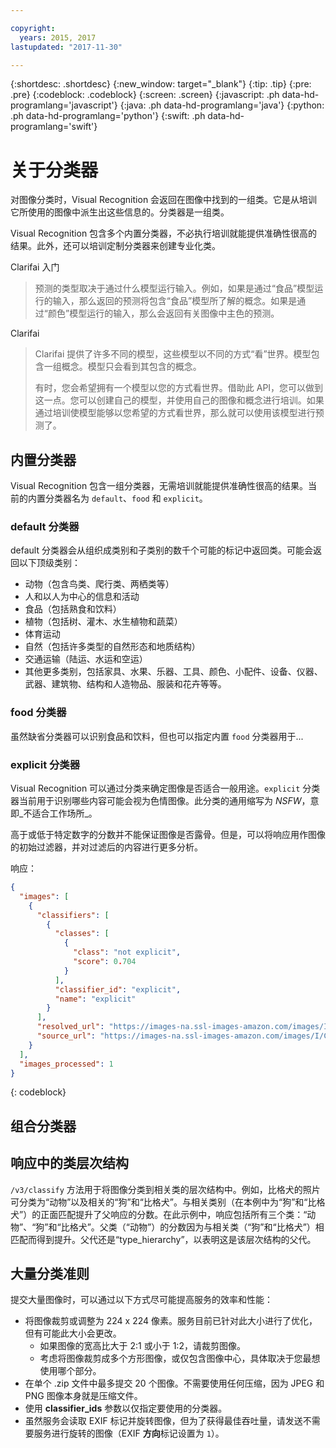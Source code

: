 ```yaml
---

copyright:
  years: 2015, 2017
lastupdated: "2017-11-30"

---
```


{:shortdesc: .shortdesc}
{:new_window: target="_blank"}
{:tip: .tip}
{:pre: .pre}
{:codeblock: .codeblock}
{:screen: .screen}
{:javascript: .ph data-hd-programlang='javascript'}
{:java: .ph data-hd-programlang='java'}
{:python: .ph data-hd-programlang='python'}
{:swift: .ph data-hd-programlang='swift'}

# 关于分类器

对图像分类时，Visual Recognition 会返回在图像中找到的一组类。它是从培训它所使用的图像中派生出这些信息的。分类器是一组类。

Visual Recognition 包含多个内置分类器，不必执行培训就能提供准确性很高的结果。此外，还可以培训定制分类器来创建专业化类。

Clarifai 入门
> 预测的类型取决于通过什么模型运行输入。例如，如果是通过“食品”模型运行的输入，那么返回的预测将包含“食品”模型所了解的概念。如果是通过“颜色”模型运行的输入，那么会返回有关图像中主色的预测。

Clarifai
> Clarifai 提供了许多不同的模型，这些模型以不同的方式“看”世界。模型包含一组概念。模型只会看到其包含的概念。
>
> 有时，您会希望拥有一个模型以您的方式看世界。借助此 API，您可以做到这一点。您可以创建自己的模型，并使用自己的图像和概念进行培训。如果通过培训使模型能够以您希望的方式看世界，那么就可以使用该模型进行预测了。

## 内置分类器

Visual Recognition 包含一组分类器，无需培训就能提供准确性很高的结果。当前的内置分类器名为 `default`、`food` 和 `explicit`。

### default 分类器

default 分类器会从组织成类别和子类别的数千个可能的标记中返回类。可能会返回以下顶级类别：

- 动物（包含鸟类、爬行类、两栖类等）
- 人和以人为中心的信息和活动
- 食品（包括熟食和饮料）
- 植物（包括树、灌木、水生植物和蔬菜）
- 体育运动
- 自然（包括许多类型的自然形态和地质结构）
- 交通运输（陆运、水运和空运）
- 其他更多类别，包括家具、水果、乐器、工具、颜色、小配件、设备、仪器、武器、建筑物、结构和人造物品、服装和花卉等等。

### food 分类器

虽然缺省分类器可以识别食品和饮料，但也可以指定内置 `food` 分类器用于...

### explicit 分类器

Visual Recognition 可以通过分类来确定图像是否适合一般用途。`explicit` 分类器当前用于识别哪些内容可能会视为色情图像。此分类的通用缩写为 _NSFW_，意即_不适合工作场所_。

高于或低于特定数字的分数并不能保证图像是否露骨。但是，可以将响应用作图像的初始过滤器，并对过滤后的内容进行更多分析。

响应：
```json
{
  "images": [
    {
      "classifiers": [
        {
          "classes": [
            {
              "class": "not explicit",
              "score": 0.704
            }
          ],
          "classifier_id": "explicit",
          "name": "explicit"
        }
      ],
      "resolved_url": "https://images-na.ssl-images-amazon.com/images/I/C1XxZKbHSrS._SL1000_.png",
      "source_url": "https://images-na.ssl-images-amazon.com/images/I/C1XxZKbHSrS._SL1000_.png"
    }
  ],
  "images_processed": 1
}
```
{: codeblock}

## 组合分类器


## 响应中的类层次结构

`/v3/classify` 方法用于将图像分类到相关类的层次结构中。例如，比格犬的照片可分类为“动物”以及相关的“狗”和“比格犬”。与相关类别（在本例中为“狗”和“比格犬”）的正面匹配提升了父响应的分数。在此示例中，响应包括所有三个类：“动物”、“狗”和“比格犬”。父类（“动物”）的分数因为与相关类（“狗”和“比格犬”）相匹配而得到提升。父代还是“type\_hierarchy”，以表明这是该层次结构的父代。

## 大量分类准则

提交大量图像时，可以通过以下方式尽可能提高服务的效率和性能：

- 将图像裁剪或调整为 224 x 224 像素。服务目前已针对此大小进行了优化，但有可能此大小会更改。
    - 如果图像的宽高比大于 2:1 或小于 1:2，请裁剪图像。
    - 考虑将图像裁剪成多个方形图像，或仅包含图像中心，具体取决于您最想使用哪个部分。
- 在单个 .zip 文件中最多提交 20 个图像。不需要使用任何压缩，因为 JPEG 和 PNG 图像本身就是压缩文件。
- 使用 **classifier_ids** 参数以仅指定要使用的分类器。
- 虽然服务会读取 EXIF 标记并旋转图像，但为了获得最佳吞吐量，请发送不需要服务进行旋转的图像（EXIF **方向**标记设置为 `1`）。
